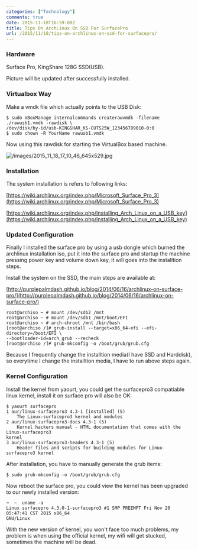 ```yaml
---
categories: ["Technology"]
comments: true
date: 2015-11-18T16:59:00Z
title: Tips On ArchLinux On SSD For SurfacePro
url: /2015/11/18/tips-on-archlinux-on-ssd-for-surfacepro/
---
```


### Hardware
Surface Pro, KingShare 128G SSD(USB).     

Picture will be updated after successfully installed.    

### Virtualbox Way
Make a vmdk file which actually points to the USB Disk:    

```
$ sudo VBoxManage internalcommands createrawvmdk -filename ./rawusb1.vmdk -rawdisk \ 
/dev/disk/by-id/usb-KINGSHAR_KS-CUTS25W_123456789010-0:0
$ sudo chown -R YourName rawusb1.vmdk
```

Now using this rawdisk for starting the VirtualBox based machine.    

![/images/2015_11_18_17_10_46_645x529.jpg](/images/2015_11_18_17_10_46_645x529.jpg)    

### Installation
The system installation is refers to following links:    

[https://wiki.archlinux.org/index.php/Microsoft_Surface_Pro_3](https://wiki.archlinux.org/index.php/Microsoft_Surface_Pro_3)    

[https://wiki.archlinux.org/index.php/Installing_Arch_Linux_on_a_USB_key](https://wiki.archlinux.org/index.php/Installing_Arch_Linux_on_a_USB_key)   

### Updated Configuration
Finally I installed the surface pro by using a usb dongle which burned the archlinux
installation iso, put it into the surface pro and startup the machine pressing power
key and volume down key, it will goes into the installtion steps.     

Install the system on the SSD, the main steps are available at:    

[http://purplepalmdash.github.io/blog/2014/06/16/archlinux-on-surface-pro/](http://purplepalmdash.github.io/blog/2014/06/16/archlinux-on-surface-pro/)    

```
root@archiso ~ # mount /dev/sdb2 /mnt
root@archiso ~ # mount /dev/sdb1 /mnt/boot/EFI 
root@archiso ~ # arch-chroot /mnt /bin/bash
[root@archiso /]# grub-install --target=x86_64-efi --efi-directory=/boot/EFI \ 
--bootloader-id=arch_grub --recheck
[root@archiso /]# grub-mkconfig -o /boot/grub/grub.cfg
```

Because I frequently change the installtion media(I have SSD and Harddisk), so
everytime I change the installtion media, I have to run above steps again.    

### Kernel Configuration
Install the kernel from yaourt, you could get the surfacepro3 compatiable linux kernel,
install it on surface pro will also be OK:   

```
$ yaourt surfacepro
1 aur/linux-surfacepro3 4.3-1 [installed] (5)
    The Linux-surfacepro3 kernel and modules
2 aur/linux-surfacepro3-docs 4.3-1 (5)
    Kernel hackers manual - HTML documentation that comes with the Linux-surfacepro3
kernel
3 aur/linux-surfacepro3-headers 4.3-1 (5)
    Header files and scripts for building modules for Linux-surfacepro3 kernel
```

After installation, you have to manually generate the grub items:    

```
$ sudo grub-mkconfig -o /boot/grub/grub.cfg
```

Now reboot the surface pro, you could view the kernel has been upgraded to our newly
installed version:    

```
➜  ~  uname -a
Linux surfacepro 4.3.0-1-surfacepro3 #1 SMP PREEMPT Fri Nov 20 05:47:41 CST 2015 x86_64
GNU/Linux
```

With the new version of kernel, you won't face too much problems, my problem is when
using the official kernel, my wifi will get stucked, sometimes the machine will be
dead.    
